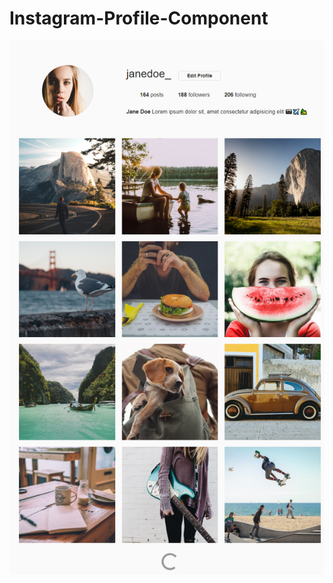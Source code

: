 # Instagram-Profile-Component


![alt text](https://github.com/Web-Master-2000/Instagram-Profile-Component/blob/main/InstagramProfileComponent.png?raw=true)



